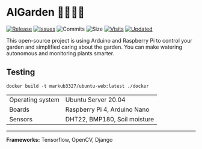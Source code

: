 # AIGarden 🚰🌱🥕🍅

[![Release](https://img.shields.io/github/release/markub3327/AIGarden)](https://github.com/markub3327/AIGarden/releases)
[![Issues](https://img.shields.io/github/issues/markub3327/AIGarden)](https://github.com/markub3327/AIGarden/issues)
![Commits](https://img.shields.io/github/commit-activity/w/markub3327/AIGarden)
![Size](https://img.shields.io/github/repo-size/markub3327/AIGarden)
[![Visits](https://badges.pufler.dev/visits/markub3327/AIGarden)](https://badges.pufler.dev)
[![Updated](https://badges.pufler.dev/updated/markub3327/AIGarden)](https://badges.pufler.dev)

This open-source project is using Arduino and Raspberry Pi to control your garden and simplified caring about the garden. You can make watering autonomous and monitoring plants smarter.

## Testing
```shell
docker build -t markub3327/ubuntu-web:latest ./docker
```

| | |
|------------------|------------------------------|
| Operating system | Ubuntu Server 20.04          |
| Boards           | Raspberry Pi 4, Arduino Nano |
| Sensors          | DHT22, BMP180, Soil moisture |


------------------------------------------
**Frameworks:** Tensorflow, OpenCV, Django
